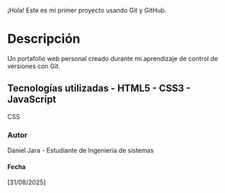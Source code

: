 ¡Hola! Este es mi primer proyecto usando Git y GitHub. 
# Descripción 
Un portafolio web personal creado durante mi aprendizaje de control de versiones con Git. 
## Tecnologías utilizadas - HTML5 - CSS3 - JavaScript 
CSS 
### Autor 
Daniel Jara - Estudiante de Ingenieria de sistemas
#### Fecha 
[31/08/2025] 